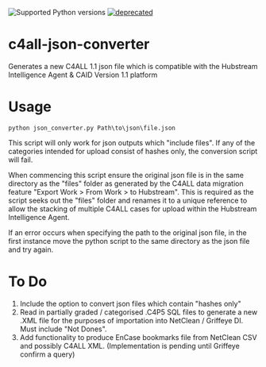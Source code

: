 ![Supported Python versions](https://img.shields.io/badge/python-2.7-blue.svg)
[![deprecated](http://badges.github.io/stability-badges/dist/deprecated.svg)](http://github.com/badges/stability-badges)


# c4all-json-converter
Generates a new C4ALL 1.1 json file which is compatible with the Hubstream Intelligence Agent &amp; CAID Version 1.1 platform

Usage
========

```python json_converter.py Path\to\json\file.json```

This script will only work for json outputs which "include files". If any of the categories intended for upload consist of hashes only, the conversion script will fail.

When commencing this script ensure the original json file is in the same directory as the "files" folder as generated by the C4ALL data migration feature "Export Work > From Work > to Hubstream". This is required as the script seeks out the "files" folder and renames it to a unique reference to allow the stacking of multiple C4ALL cases for upload within the Hubstream Intelligence Agent.  

If an error occurs when specifying the path to the original json file, in the first instance move the python script to the same directory as the json file and try again.



To Do
========
1. Include the option to convert json files which contain "hashes only"
2. Read in partially graded / categorised .C4P5 SQL files to generate a new .XML file for the purposes of importation into NetClean / Griffeye DI. Must include "Not Dones". 
3. Add functionality to produce EnCase bookmarks file from NetClean CSV and possibly C4ALL XML. (Implementation is pending until Griffeye confirm a query) 
